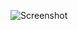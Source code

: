 ![Screenshot](https://raw.githubusercontent.com/Cryakl/Ultimate-RAT-Collection/refs/heads/main/A311Death/A-311%20Death%20v1.29%20DEMO/Screenshot.png)
